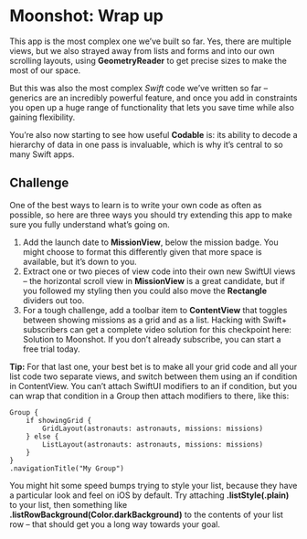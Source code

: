 # Moonshot: Wrap up

This app is the most complex one we’ve built so far. Yes, there are multiple views, but we also strayed away from lists and forms and into our own scrolling layouts, using **GeometryReader** to get precise sizes to make the most of our space.

But this was also the most complex *Swift* code we’ve written so far – generics are an incredibly powerful feature, and once you add in constraints you open up a huge range of functionality that lets you save time while also gaining flexibility.

You’re also now starting to see how useful **Codable** is: its ability to decode a hierarchy of data in one pass is invaluable, which is why it’s central to so many Swift apps.

## Challenge

One of the best ways to learn is to write your own code as often as possible, so here are three ways you should try extending this app to make sure you fully understand what’s going on.

1. Add the launch date to **MissionView**, below the mission badge. You might choose to format this differently given that more space is available, but it’s down to you.
2. Extract one or two pieces of view code into their own new SwiftUI views – the horizontal scroll view in **MissionView** is a great candidate, but if you followed my styling then you could also move the **Rectangle** dividers out too.
3. For a tough challenge, add a toolbar item to **ContentView** that toggles between showing missions as a grid and as a list.
Hacking with Swift+ subscribers can get a complete video solution for this checkpoint here: Solution to Moonshot. If you don’t already subscribe, you can start a free trial today.

**Tip:** For that last one, your best bet is to make all your grid code and all your list code two separate views, and switch between them using an if condition in ContentView. You can’t attach SwiftUI modifiers to an if condition, but you can wrap that condition in a Group then attach modifiers to there, like this:
```
Group {
    if showingGrid {
        GridLayout(astronauts: astronauts, missions: missions)
    } else {
        ListLayout(astronauts: astronauts, missions: missions)
    }
}
.navigationTitle("My Group")
```
You might hit some speed bumps trying to style your list, because they have a particular look and feel on iOS by default. Try attaching **.listStyle(.plain)** to your list, then something like **.listRowBackground(Color.darkBackground)** to the contents of your list row – that should get you a long way towards your goal.